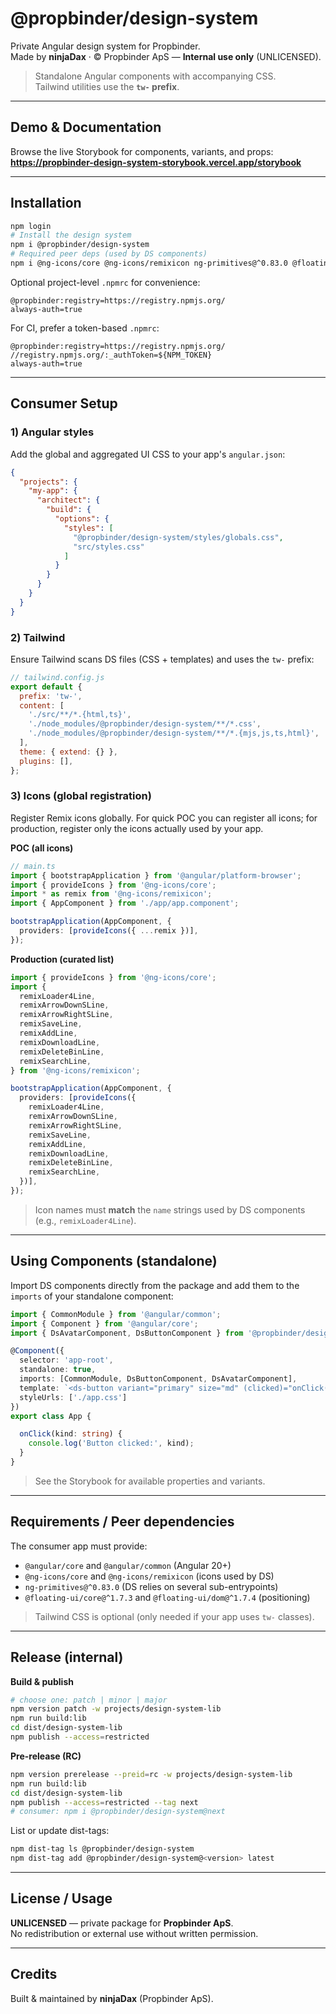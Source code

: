 # @propbinder/design-system

Private Angular design system for Propbinder.  
Made by **ninjaDax** · © Propbinder ApS — **Internal use only** (UNLICENSED).

> Standalone Angular components with accompanying CSS.  
> Tailwind utilities use the **`tw-` prefix**.

---

## Demo & Documentation

Browse the live Storybook for components, variants, and props:  
**https://propbinder-design-system-storybook.vercel.app/storybook**

---

## Installation

```bash
npm login
# Install the design system
npm i @propbinder/design-system
# Required peer deps (used by DS components)
npm i @ng-icons/core @ng-icons/remixicon ng-primitives@^0.83.0 @floating-ui/core@^1.7.3 @floating-ui/dom@^1.7.4
```

Optional project-level `.npmrc` for convenience:
```
@propbinder:registry=https://registry.npmjs.org/
always-auth=true
```

For CI, prefer a token-based `.npmrc`:
```
@propbinder:registry=https://registry.npmjs.org/
//registry.npmjs.org/:_authToken=${NPM_TOKEN}
always-auth=true
```

---

## Consumer Setup

### 1) Angular styles
Add the global and aggregated UI CSS to your app's `angular.json`:

```json
{
  "projects": {
    "my-app": {
      "architect": {
        "build": {
          "options": {
            "styles": [
              "@propbinder/design-system/styles/globals.css",
              "src/styles.css"
            ]
          }
        }
      }
    }
  }
}
```

### 2) Tailwind
Ensure Tailwind scans DS files (CSS + templates) and uses the `tw-` prefix:

```js
// tailwind.config.js
export default {
  prefix: 'tw-',
  content: [
    './src/**/*.{html,ts}',
    './node_modules/@propbinder/design-system/**/*.css',
    './node_modules/@propbinder/design-system/**/*.{mjs,js,ts,html}',
  ],
  theme: { extend: {} },
  plugins: [],
};
```

### 3) Icons (global registration)
Register Remix icons globally. For quick POC you can register all icons; for production, register only the icons actually used by your app.

**POC (all icons)**
```ts
// main.ts
import { bootstrapApplication } from '@angular/platform-browser';
import { provideIcons } from '@ng-icons/core';
import * as remix from '@ng-icons/remixicon';
import { AppComponent } from './app/app.component';

bootstrapApplication(AppComponent, {
  providers: [provideIcons({ ...remix })],
});
```

**Production (curated list)**
```ts
import { provideIcons } from '@ng-icons/core';
import {
  remixLoader4Line,
  remixArrowDownSLine,
  remixArrowRightSLine,
  remixSaveLine,
  remixAddLine,
  remixDownloadLine,
  remixDeleteBinLine,
  remixSearchLine,
} from '@ng-icons/remixicon';

bootstrapApplication(AppComponent, {
  providers: [provideIcons({
    remixLoader4Line,
    remixArrowDownSLine,
    remixArrowRightSLine,
    remixSaveLine,
    remixAddLine,
    remixDownloadLine,
    remixDeleteBinLine,
    remixSearchLine,
  })],
});
```

> Icon names must **match** the `name` strings used by DS components (e.g., `remixLoader4Line`).

---

## Using Components (standalone)

Import DS components directly from the package and add them to the `imports` of your standalone component:

```ts
import { CommonModule } from '@angular/common';
import { Component } from '@angular/core';
import { DsAvatarComponent, DsButtonComponent } from '@propbinder/design-system';

@Component({
  selector: 'app-root',
  standalone: true,
  imports: [CommonModule, DsButtonComponent, DsAvatarComponent],
  template: `<ds-button variant="primary" size="md" (clicked)="onClick('primary')">Primary</ds-button>`,
  styleUrls: ['./app.css']
})
export class App {

  onClick(kind: string) {
    console.log('Button clicked:', kind);
  }
}
```

> See the Storybook for available properties and variants.

---

## Requirements / Peer dependencies

The consumer app must provide:

- `@angular/core` and `@angular/common` (Angular 20+)
- `@ng-icons/core` and `@ng-icons/remixicon` (icons used by DS)
- `ng-primitives@^0.83.0` (DS relies on several sub-entrypoints)
- `@floating-ui/core@^1.7.3` and `@floating-ui/dom@^1.7.4` (positioning)

> Tailwind CSS is optional (only needed if your app uses `tw-` classes).

---

## Release (internal)

**Build & publish**
```bash
# choose one: patch | minor | major
npm version patch -w projects/design-system-lib
npm run build:lib
cd dist/design-system-lib
npm publish --access=restricted
```

**Pre-release (RC)**
```bash
npm version prerelease --preid=rc -w projects/design-system-lib
npm run build:lib
cd dist/design-system-lib
npm publish --access=restricted --tag next
# consumer: npm i @propbinder/design-system@next
```

List or update dist-tags:
```bash
npm dist-tag ls @propbinder/design-system
npm dist-tag add @propbinder/design-system@<version> latest
```

---

## License / Usage

**UNLICENSED** — private package for **Propbinder ApS**.  
No redistribution or external use without written permission.

---

## Credits

Built & maintained by **ninjaDax** (Propbinder ApS).
